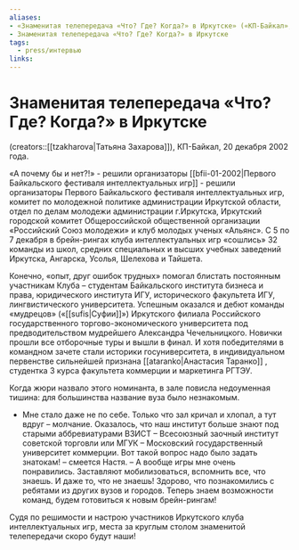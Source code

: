 ```yaml
---
aliases: 
- «Знаменитая телепередача «Что? Где? Когда?» в Иркутске» («КП-Байкал», 20 декабря 2002 года)
- Знаменитая телепередача «Что? Где? Когда?» в Иркутске
tags: 
  - press/интервью
links:
---
```

# Знаменитая телепередача «Что? Где? Когда?» в Иркутске

(creators::[[tzakharova|Татьяна Захарова]]), КП-Байкал, 20 декабря 2002 года.

«А почему бы и нет?!» - решили организаторы [[bfii-01-2002|Первого Байкальского фестиваля интеллектуальных игр]] - решили организаторы Первого Байкальского фестиваля интеллектуальных игр, комитет по молодежной политике администрации Иркутской области, отдел по делам молодежи администрации г.Иркутска, Иркутский городской комитет Общероссийской общественной организации «Российский Союз молодежи» и клуб молодых ученых «Альянс». С 5 по 7 декабря в брейн-рингах клуба интеллектуальных игр «сошлись» 32 команды из школ, средних специальных и высших учебных заведений Иркутска, Ангарска, Усолья, Шелехова и Тайшета.

Конечно, «опыт, друг ошибок трудных» помогал блистать постоянным участникам Клуба – студентам Байкальского института бизнеса и права, юридического института ИГУ, исторического факультета ИГУ, лингвистического университета. Успешным оказался и дебют команды «мудрецов» («[[sufis|Суфии]]») Иркутского филиала Российского государственного торгово-экономического университета под предводительством мудрейшего Александра Чечельницкого. Новички прошли все отборочные туры и вышли в финал. И хотя победителями в командном зачете стали историки госуниверситета, в индивидуальном первенстве сильнейшей признана [[ataranko|Анастасия Таранко]] , студентка 3 курса факультета коммерции и маркетинга РГТЭУ.

Когда жюри назвало этого номинанта, в зале повисла недоуменная тишина: для большинства название вуза было незнакомым.

- Мне стало даже не по себе. Только что зал кричал и хлопал, а тут вдруг – молчание. Оказалось, что наш институт больше знают под старыми аббревиатурами ВЗИСТ – Всесоюзный заочный институт советской торговли или МГУК – Московский государственный университет коммерции. Вот такой вопрос надо было задать знатокам! – смеется Настя. – А вообще игры мне очень понравились. Заставляют мобилизоваться, вспомнить все, что знаешь. И даже то, что не знаешь! Здорово, что познакомились с ребятами из других вузов и городов. Теперь знаем возможности команд, будем готовиться к новым брейн-рингам!

Судя по решимости и настрою участников Иркутского клуба интеллектуальных игр, места за круглым столом знаменитой телепередачи скоро будут наши!